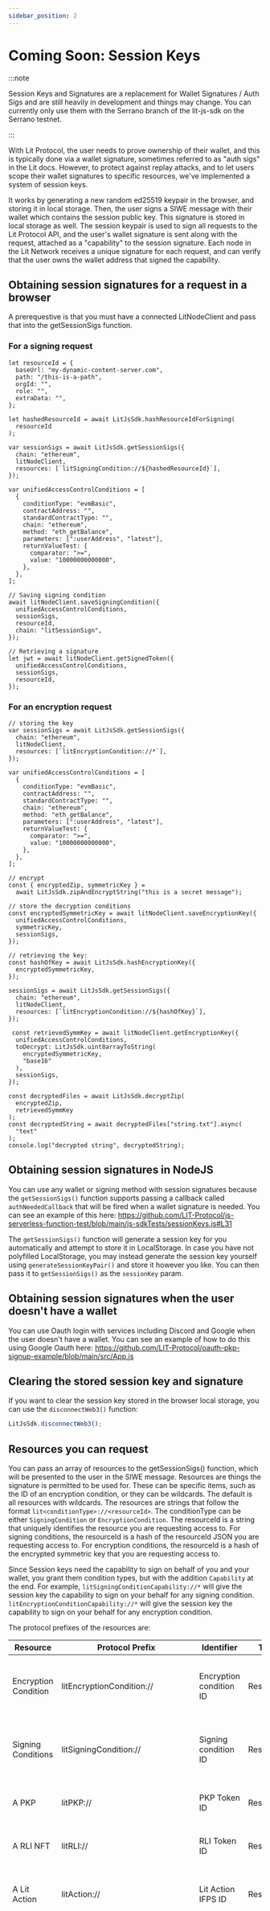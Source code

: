 ```yaml
---
sidebar_position: 2
---
```


# Coming Soon: Session Keys

:::note

Session Keys and Signatures are a replacement for Wallet Signatures / Auth Sigs and are still heavily in development and things may change. You can currently only use them with the Serrano branch of the lit-js-sdk on the Serrano testnet.

:::

With Lit Protocol, the user needs to prove ownership of their wallet, and this is typically done via a wallet signature, sometimes referred to as "auth sigs" in the Lit docs. However, to protect against replay attacks, and to let users scope their wallet signatures to specific resources, we've implemented a system of session keys.

It works by generating a new random ed25519 keypair in the browser, and storing it in local storage. Then, the user signs a SIWE message with their wallet which contains the session public key. This signature is stored in local storage as well. The session keypair is used to sign all requests to the Lit Protocol API, and the user's wallet signature is sent along with the request, attached as a "capability" to the session signature. Each node in the Lit Network receives a unique signature for each request, and can verify that the user owns the wallet address that signed the capability.

## Obtaining session signatures for a request in a browser

A prerequestive is that you must have a connected LitNodeClient and pass that into the getSessionSigs function.

### For a signing request

```
let resourceId = {
  baseUrl: "my-dynamic-content-server.com",
  path: "/this-is-a-path",
  orgId: "",
  role: "",
  extraData: "",
};

let hashedResourceId = await LitJsSdk.hashResourceIdForSigning(
  resourceId
);

var sessionSigs = await LitJsSdk.getSessionSigs({
  chain: "ethereum",
  litNodeClient,
  resources: [`litSigningCondition://${hashedResourceId}`],
});

var unifiedAccessControlConditions = [
  {
    conditionType: "evmBasic",
    contractAddress: "",
    standardContractType: "",
    chain: "ethereum",
    method: "eth_getBalance",
    parameters: [":userAddress", "latest"],
    returnValueTest: {
      comparator: ">=",
      value: "10000000000000",
    },
  },
];

// Saving signing condition
await litNodeClient.saveSigningCondition({
  unifiedAccessControlConditions,
  sessionSigs,
  resourceId,
  chain: "litSessionSign",
});

// Retrieving a signature
let jwt = await litNodeClient.getSignedToken({
  unifiedAccessControlConditions,
  sessionSigs,
  resourceId,
});
```

### For an encryption request

```
// storing the key
var sessionSigs = await LitJsSdk.getSessionSigs({
  chain: "ethereum",
  litNodeClient,
  resources: [`litEncryptionCondition://*`],
});

var unifiedAccessControlConditions = [
  {
    conditionType: "evmBasic",
    contractAddress: "",
    standardContractType: "",
    chain: "ethereum",
    method: "eth_getBalance",
    parameters: [":userAddress", "latest"],
    returnValueTest: {
      comparator: ">=",
      value: "10000000000000",
    },
  },
];

// encrypt
const { encryptedZip, symmetricKey } =
  await LitJsSdk.zipAndEncryptString("this is a secret message");

// store the decryption conditions
const encryptedSymmetricKey = await litNodeClient.saveEncryptionKey({
  unifiedAccessControlConditions,
  symmetricKey,
  sessionSigs,
});

// retrieving the key:
const hashOfKey = await LitJsSdk.hashEncryptionKey({
  encryptedSymmetricKey,
});

sessionSigs = await LitJsSdk.getSessionSigs({
  chain: "ethereum",
  litNodeClient,
  resources: [`litEncryptionCondition://${hashOfKey}`],
});

 const retrievedSymmKey = await litNodeClient.getEncryptionKey({
  unifiedAccessControlConditions,
  toDecrypt: LitJsSdk.uint8arrayToString(
    encryptedSymmetricKey,
    "base16"
  ),
  sessionSigs,
});

const decryptedFiles = await LitJsSdk.decryptZip(
  encryptedZip,
  retrievedSymmKey
);
const decryptedString = await decryptedFiles["string.txt"].async(
  "text"
);
console.log("decrypted string", decryptedString);
```

## Obtaining session signatures in NodeJS

You can use any wallet or signing method with session signatures because the `getSessionSigs()` function supports passing a callback called `authNeededCallback` that will be fired when a wallet signature is needed. You can see an example of this here: https://github.com/LIT-Protocol/js-serverless-function-test/blob/main/js-sdkTests/sessionKeys.js#L31

The `getSessionSigs()` function will generate a session key for you automatically and attempt to store it in LocalStorage. In case you have not polyfilled LocalStorage, you may instead generate the session key yourself using `generateSessionKeyPair()` and store it however you like. You can then pass it to `getSessionSigs()` as the `sessionKey` param.

## Obtaining session signatures when the user doesn't have a wallet

You can use Oauth login with services including Discord and Google when the user doesn't have a wallet. You can see an example of how to do this using Google Oauth here: https://github.com/LIT-Protocol/oauth-pkp-signup-example/blob/main/src/App.js

## Clearing the stored session key and signature

If you want to clear the session key stored in the browser local storage, you can use the `disconnectWeb3()` function:

```js
LitJsSdk.disconnectWeb3();
```

## Resources you can request

You can pass an array of resources to the getSessionSigs() function, which will be presented to the user in the SIWE message. Resources are things the signature is permitted to be used for. These can be specific items, such as the ID of an encryption condition, or they can be wildcards. The default is all resources with wildcards. The resources are strings that follow the format `lit<conditionType>://<resourceId>`. The conditionType can be either `SigningCondition` or `EncryptionCondition`. The resourceId is a string that uniquely identifies the resource you are requesting access to. For signing conditions, the resourceId is a hash of the resourceId JSON you are requesting access to. For encryption conditions, the resourceId is a hash of the encrypted symmetric key that you are requesting access to.

Since Session keys need the capability to sign on behalf of you and your wallet, you grant them condition types, but with the addition `Capability` at the end. For example, `litSigningConditionCapability://*` will give the session key the capability to sign on your behalf for any signing condition. `litEncryptionConditionCapability://*` will give the session key the capability to sign on your behalf for any encryption condition.

The protocol prefixes of the resources are:

| Resource                        | Protocol Prefix                     | Identifier              | Type                | Usage                                                                                                                                                                                                      |
| ------------------------------- | ----------------------------------- | ----------------------- | ------------------- | ---------------------------------------------------------------------------------------------------------------------------------------------------------------------------------------------------------- |
| Encryption Condition            | litEncryptionCondition://           | Encryption condition ID | Restrictive         | Specify which encryption conditions can be processed                                                                                                                                                       |
| Signing Conditions              | litSigningCondition://              | Signing condition ID    | Restrictive         | Specify which signing conditions can be processed                                                                                                                                                          |
| A PKP                           | litPKP://                           | PKP Token ID            | Restrictive         | Specify which PKPs can be used                                                                                                                                                                             |
| A RLI NFT                       | litRLI://                           | RLI Token ID            | Restrictive         | Specify which RLIs can be used                                                                                                                                                                             |
| A Lit Action                    | litAction://                        | Lit Action IFPS ID      | Restrictive         | Specify which Lit Actions can be called                                                                                                                                                                    |
| Encryption Condition Delegation | litEncryptionConditionCapability:// | Encryption condition ID | Granting Capability | Specify which encryption conditions can be processed on behalf of this user. Only the key in the URI field of this signature is authorized to actually use this resource. This is typically a session key. |
| Signing Conditions Delegation   | litSigningConditionCapability://    | Signing condition ID    | Granting Capability | Specify which signing conditions can be processed on behalf of the user. Only the key in the URI field of this signature is authorized to actually use this resource. This is typically a session key.     |
| PKP Delegation                  | litPKPCapability://                 | PKP Token ID            | Granting Capability | Specify which PLPs can be used on behalf of the user. Only the key in the URI field of this signature is authorized to actually use this resource. This is typically a session key.                        |
| RLI Delegation                  | litRLICapability://                 | RLI TokenID             | Granting Capability | Specify which RLIs can be used on behalf of the user. Only the key in the URI field of this signature is authorized to actually use this resource. This is typically a session key.                        |
| Lit Action Delegation           | litActionCapability://              | Lit Action IPFS ID      | Granting Capability | Specify which Lit Actions can be called on behalf of the user. Only the key in the URI field of this signature is authorized to actually use this resource. This is typically a session key.               |
|                                 |                                     |                         |                     |                                                                                                                                                                                                            |

# Auth Sigs

Currently, an auth sig looks like this:

```jsx
{
	sig: "0x2bdede6164f56a601fc17a8a78327d28b54e87cf3fa20373fca1d73b804566736d76efe2dd79a4627870a50e66e1a9050ca333b6f98d9415d8bca424980611ca1c",
	derivedVia: "web3.eth.personal.sign",
	signedMessage: "localhost wants you to sign in with your Ethereum account:\n0x9D1a5EC58232A894eBFcB5e466E3075b23101B89\n\nThis is a key for Partiful\n\nURI: https://localhost/login\nVersion: 1\nChain ID: 1\nNonce: 1LF00rraLO4f7ZSIt\nIssued At: 2022-06-03T05:59:09.959Z",
	address: "0x9D1a5EC58232A894eBFcB5e466E3075b23101B89",
}
```

Session signatures have a new field, “capabilities”, which is an array of one or more signatures. Those signatures would have the address from the top level AuthSig in their URI field. These capabilities authorize this AuthSig address to utilize the resources specified in the capabilities SIWE messages.

# Session Keys

When the user “signs into” Lit, we generate a random session key for them. They sign that session pubkey as the “URI” of a SIWE message which creates a capability signature. There is a default expiration time of 1 week, but this is configurable. This signature and the session key are stored in the localstorage of the browser.

When the user sends a request, the session key signs it and sends the signature with the request. The capability signature is also sent. Multiple capability signatures can be attached. Therefore, the AuthSig presented to the nodes is actually the session key AuthSig with the capability signatures attached. The SDK will use the session key to scope the AuthSig for each request to the specific resource and node being addressed. This prevents replay attacks.

Specifically, The SDK generates the random session keypair called "sessionKey". The user is presented with a SIWE message with the URI `sessionKey:ed25519:<actualSessionPubkeyHere>` and resources of `litEncryptionConditionCapability://*`, `litSigningConditionCapability://*`, `litPKPCapability://*`, `litRLICapability://*`, and `litActionCapability://*`. These “Capability” portion of these resource protocol prefixes indicate that this signature cannot be used on it’s own for those resources and only the session key signature can be used. This prevents someone from using a capability signature as a top-level authsig.

## Letting a user use your rate limit nft

Alice owns a rate limit NFT and wants to let Bob use it, but only for specific Lit Actions or another Resource or set of Resources.

Alice can create a SIWE signature with Bob’s session key in the URI field `sessionKey:ed25519:<bobsSessionKeyHere>` and the resources `litRLICapability://<RLITokenIdHere>`, and `litActionCapability://<litActionIpfsIdHere>`.

Bob can attach this signature as a capability when he sends his AuthSig to the nodes.

## Letting a user use your PKP for a specific Lit Action

Alice owns a PKP and wants use it with a specific Lit Action that she has not authorized yet. She could use the smart contract and addPermittedAction(), run the function, then removePermittedAction() function, but would prefer not to spend the gas and wait for blocks etc.

When Alice creates a capability by signing the session key, she specifies the resources `litPKPCapability://<pkpIdHere>` and `litActionCapability://<litActionIpfsIdHere>`.

The SDK can attach this signature as a capability when it sends the AuthSig to the nodes.
